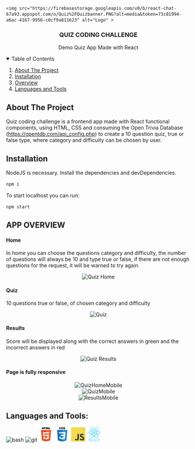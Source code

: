 <!-- PROJECT LOGO -->
<br />
<p align="center">
  
    <img src="https://firebasestorage.googleapis.com/v0/b/react-chat-67a93.appspot.com/o/Quiz%2FQuizbanner.PNG?alt=media&token=73c81994-a6ac-4167-9956-c0cf9a811623" alt="Logo" >

  <h3 align="center">QUIZ CODING CHALLENGE</h3>

  <p align="center">
    Demo Quiz App
	Made with React
  </p>
</p>

<!-- TABLE OF CONTENTS -->
<details open="open">
  <summary>Table of Contents</summary>
  <ol>
  	<li><a href="#about-the-project">About The Project</a></li>
    <li><a href="#installation">Installation</a></li>
    <li><a href="#app-overview">Overview</a></li>
    <li><a href="#languages-and-tools">Languages and Tools</a></li>
  </ol>
</details>

<!-- ABOUT THE PROJECT -->

## About The Project

Quiz coding challenge is a frontend app made with React functional components, using HTML, CSS and consuming the Open Trivia Database (https://opentdb.com/api_config.php) to create a 10 question quiz, true or false type, where category and difficulty can be chosen by user. 

## Installation

NodeJS is necessary. Install the dependencies and devDependencies.

```sh
npm i
```

To start localhost you can run:

```sh
npm start
```

<!-- USAGE -->

## APP OVERVIEW

#### Home

In home you can choose the questions category and difficulty, the number of questions will always be 10 and type true or false, if there are not enough questions for the request, it will be warned to try again.

<p align="center">
    <img src="https://firebasestorage.googleapis.com/v0/b/react-chat-67a93.appspot.com/o/Quiz%2FHomeQuiz.PNG?alt=media&token=7c847258-b859-481b-8e0e-b5e8623928ab" alt="Quiz Home" >

</p>

#### Quiz

10 questions true or false, of chosen category and difficulty

<p align="center">
    <img src="https://firebasestorage.googleapis.com/v0/b/react-chat-67a93.appspot.com/o/Quiz%2FQuizQuiz.PNG?alt=media&token=416c4e2c-f464-41e2-b0ac-a5c564313f5a" alt="Quiz" >

</p>

#### Results

Score will be displayed along with the correct answers in green and the incorrect answers in red

<p align="center">
    <img src="https://firebasestorage.googleapis.com/v0/b/react-chat-67a93.appspot.com/o/Quiz%2FResultsQuiz.PNG?alt=media&token=c41bc134-023a-440b-b785-f26520912f7f" alt="Quiz Results" >

</p>

#### Page is fully responsive

<p align="center">
    <img src="https://firebasestorage.googleapis.com/v0/b/react-chat-67a93.appspot.com/o/Quiz%2FHomeQuizMobile.png?alt=media&token=a8b03776-6faf-44ff-b4a1-688daa49ef28" alt="QuizHomeMobile" >
	<br />
	<img src="https://firebasestorage.googleapis.com/v0/b/react-chat-67a93.appspot.com/o/Quiz%2FQuizQuizMobile.png?alt=media&token=7a872172-1d3f-4349-a6c8-78f9d9b5aa2e" alt="QuizMobile" >
	<br />
	<img src="https://firebasestorage.googleapis.com/v0/b/react-chat-67a93.appspot.com/o/Quiz%2FResultsQuizMobile.png?alt=media&token=73662dbf-eddb-45b6-b717-6443d6420c20" alt="ResultsMobile" >

</p>

<!-- ACKNOWLEDGEMENTS -->

## Languages and Tools:

<p align="left"> 
<img src="https://www.vectorlogo.zone/logos/gnu_bash/gnu_bash-icon.svg" alt="bash" width="40" height="40"/> <img src="https://www.vectorlogo.zone/logos/git-scm/git-scm-icon.svg" alt="git" width="40" height="40"/>  <img src="https://raw.githubusercontent.com/devicons/devicon/master/icons/html5/html5-original-wordmark.svg" alt="html5" width="40" height="40"/>  <img src="https://raw.githubusercontent.com/devicons/devicon/master/icons/css3/css3-original-wordmark.svg" alt="css3" width="40" height="40"/>  <img src="https://raw.githubusercontent.com/devicons/devicon/master/icons/javascript/javascript-original.svg" alt="javascript" width="40" height="40"/>  <img src="https://raw.githubusercontent.com/devicons/devicon/master/icons/react/react-original-wordmark.svg" alt="react" width="40" height="40"/>  </p>